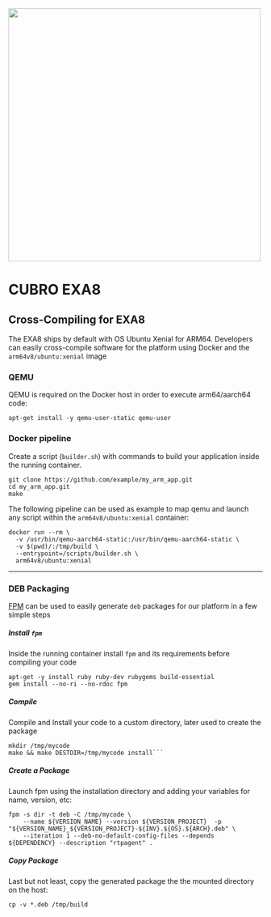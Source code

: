 <img src="http://cubro.org/images/EXA8_Banner.jpg" width=500>

# CUBRO EXA8
## Cross-Compiling for EXA8
The EXA8 ships by default with OS Ubuntu Xenial for ARM64. Developers can easily cross-compile software for the platform using Docker and the `arm64v8/ubuntu:xenial` image

### QEMU
QEMU is required on the Docker host in order to execute arm64/aarch64 code:
```
apt-get install -y qemu-user-static qemu-user
```

### Docker pipeline
Create a script (`builder.sh`) with commands to build your application inside the running container.
```
git clone https://github.com/example/my_arm_app.git
cd my_arm_app.git
make
```

The following pipeline can be used as example to map qemu and launch any script within the `arm64v8/ubuntu:xenial` container: 
```
docker run --rm \
  -v /usr/bin/qemu-aarch64-static:/usr/bin/qemu-aarch64-static \
  -v $(pwd)/:/tmp/build \
  --entrypoint=/scripts/builder.sh \
  arm64v8/ubuntu:xenial
```


----------

### DEB Packaging
[FPM](https://github.com/jordansissel/fpm) can be used to easily generate `deb` packages for our platform in a few simple steps
##### Install `fpm`
Inside the running container install `fpm` and its requirements before compiling your code
```
apt-get -y install ruby ruby-dev rubygems build-essential
gem install --no-ri --no-rdoc fpm
```
##### Compile
Compile and Install your code to a custom directory, later used to create the package
```
mkdir /tmp/mycode
make && make DESTDIR=/tmp/mycode install```
```

##### Create a Package
Launch fpm using the installation directory and adding your variables for name, version, etc:
```
fpm -s dir -t deb -C /tmp/mycode \
	--name ${VERSION_NAME} --version ${VERSION_PROJECT}  -p "${VERSION_NAME}_${VERSION_PROJECT}-${INV}.${OS}.${ARCH}.deb" \
	--iteration 1 --deb-no-default-config-files --depends ${DEPENDENCY} --description "rtpagent" .
```

##### Copy Package
Last but not least, copy the generated package the the mounted directory on the host:
```
cp -v *.deb /tmp/build
```
